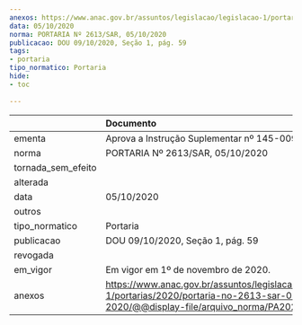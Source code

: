 ```yaml
---
anexos: https://www.anac.gov.br/assuntos/legislacao/legislacao-1/portarias/2020/portaria-no-2613-sar-05-10-2020/@@display-file/arquivo_norma/PA2020-2613.pdf
data: 05/10/2020
norma: PORTARIA Nº 2613/SAR, 05/10/2020
publicacao: DOU 09/10/2020, Seção 1, pág. 59
tags:
- portaria
tipo_normatico: Portaria
hide: 
- toc 
 
---
```


|                    | Documento                                                                                                                                            |
|:-------------------|:-----------------------------------------------------------------------------------------------------------------------------------------------------|
| ementa             | Aprova a Instrução Suplementar nº 145-009, Revisão C.                                                                                                |
| norma              | PORTARIA Nº 2613/SAR, 05/10/2020                                                                                                                     |
| tornada_sem_efeito |                                                                                                                                                      |
| alterada           |                                                                                                                                                      |
| data               | 05/10/2020                                                                                                                                           |
| outros             |                                                                                                                                                      |
| tipo_normatico     | Portaria                                                                                                                                             |
| publicacao         | DOU 09/10/2020, Seção 1, pág. 59                                                                                                                     |
| revogada           |                                                                                                                                                      |
| em_vigor           | Em vigor em 1º de novembro de 2020.                                                                                                                  |
| anexos             | https://www.anac.gov.br/assuntos/legislacao/legislacao-1/portarias/2020/portaria-no-2613-sar-05-10-2020/@@display-file/arquivo_norma/PA2020-2613.pdf |
